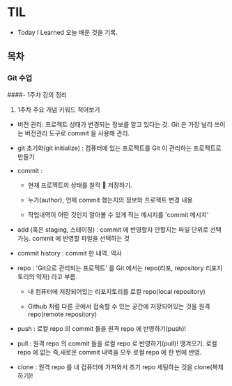 # TIL 
- Today I Learned 오늘 배운 것을 기록.

## 목차
### Git 수업
####- 1주차 강의 정리

1. 1주차 주요 개념 키워드 적어보기

- 버전 관리: 프로젝트 상태가 변경되는 정보를 알고 있다는 것. Git 은 가장 널리 쓰이는 버전관리 도구로 commit 을 사용해 관리.

- git 초기화(git initialize) : 컴퓨터에 있는 프로젝트를 Git 이 관리하는 프로젝트로 만들기

- commit  : 

  - 현재 프로젝트의 상태를 찰칵 📸  저장하기. 

  - 누가(author), 언제 commit 했는지의 정보와 프로젝트 변경 내용

  - 작업내역이 어떤 것인지 알아볼 수 있게 적는 메시지를 'commit 메시지'

- add (혹은 staging, 스테이징) : commit 에 반영할지 안할지는 파일 단위로 선택 가능. commit 에 반영할 파일을 선택하는 것

- commit history : commit 한 내역. 역사

- repo : 'Git으로 관리되는 프로젝트' 를 Git 에서는 repo(리포, repository 리포지토리의 약자) 라고 부름. 

  - 내 컴퓨터에 저장되어있는 리포지토리를 로컬 repo(local repository)

  - Github 처럼 다른 곳에서 접속할 수 있는 공간에 저장되어있는 것을 원격 repo(remote repository)

- push : 로컬 repo 의 commit 들을 원격 repo 에 반영하기(push)! 

- pull : 원격 repo 의 commit 들을 로컬 repo 로 반영하기(pull)! 땡겨오기. 로컬 repo 에 없는 즉,새로운 commit 내역을 모두 로컬 repo 에 한 번에 반영.

- clone : 원격 repo 를 내 컴퓨터에 가져와서 초기 repo 세팅하는 것을 clone(복제하기)!
